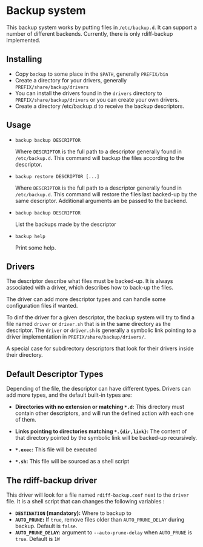 Backup system
=============

This backup system works by putting files in `/etc/backup.d`. It can support a
number of different backends. Currently, there is only rdiff-backup implemented.

Installing
----------

* Copy `backup` to some place in the `$PATH`, generally `PREFIX/bin`
* Create a directory for your drivers, generally `PREFIX/share/backup/drivers`
* You can install the drivers found in the `drivers` directory to
  `PREFIX/share/backup/drivers` or you can create your own drivers.
* Create a directory /etc/backup.d to receive the backup descriptors.

Usage
-----

  * `backup backup DESCRIPTOR`

    Where `DESCRIPTOR` is the full path to a descriptor generally found in
    `/etc/backup.d`. This command will backup the files according to the
    descriptor.

  * `backup restore DESCRIPTOR [...]`

    Where `DESCRIPTOR` is the full path to a descriptor generally found in
    `/etc/backup.d`. This command will restore the files last backed-up by the
    same descriptor. Additional arguments an be passed to the backend.

  * `backup backup DESCRIPTOR`

    List the backups made by the descriptor

  * `backup help`

    Print some help.

Drivers
-------

The descriptor describe what files must be backed-up. It is always associated
with a driver, which describes how to back-up the files.

The driver can add more descriptor types and can handle some configuration files
if wanted.

To dinf the driver for a given descriptor, the backup system will try to find a
file named `driver` or `driver.sh` that is in the same directory as the
descriptor. The `driver` or `driver.sh` is generally a symbolic link pointing to
a driver implementation in `PREFIX/share/backup/drivers/`.

A special case for subdirectory descriptors that look for their drivers inside
their directory.

Default Descriptor Types
------------------------

Depending of the file, the descriptor can have different types. Drivers can add
more types, and the default built-in types are:

  * **Directories with no extension or matching `*.d`:** This directory must
    contain other descriptors, and will run the defined action with each one of
    them.

  * **Links pointing to directories matching `*.{dir,link}`:** The
    content of that directory pointed by the symbolic link will be backed-up
    recursively.

  * **`*.exec`:** This file will be executed

  * **`*.sh`:** This file will be sourced as a shell script

The rdiff-backup driver
-----------------------

This driver will look for a file named `rdiff-backup.conf` next to the `driver`
file. It is a shell script that can changes the following variables :

* **`DESTINATION` (mandatory):** Where to backup to
* **`AUTO_PRUNE`:** If `true`, remove files older than `AUTO_PRUNE_DELAY` during
  backup. Default is `false`.
* **`AUTO_PRUNE_DELAY`:** argument to `--auto-prune-delay` when `AUTO_PRUNE` is
  `true`. Default is `1W`
